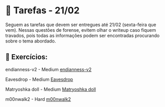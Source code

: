# 📌 Tarefas - 21/02  

Seguem as tarefas que devem ser entregues até 21/02 (sexta-feira que vem). Nessas questões de forense, evitem olhar o writeup caso fiquem travados, pois todas as informações podem ser encontradas procurando sobre o tema abordado.   

## 🔹 Exercícios:

endianness-v2 - Medium
[endianness-v2](https://play.picoctf.org/practice/challenge/415)
 
Eavesdrop - Medium
[Eavesdrop](https://play.picoctf.org/practice/challenge/264)
 
Matryoshka doll - Medium
[Matryoshka doll](https://play.picoctf.org/practice/challenge/129)
 
m00nwalk2 - Hard
[m00nwalk2](https://play.picoctf.org/practice/challenge/28)
